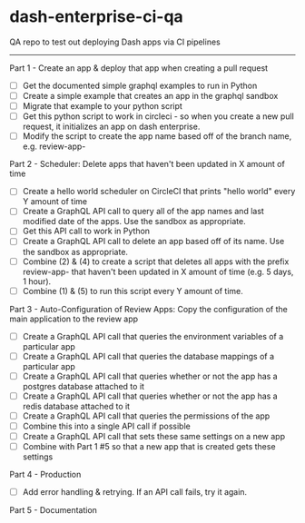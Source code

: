 # dash-enterprise-ci-qa
QA repo to test out deploying Dash apps via CI pipelines

---
Part 1 - Create an app & deploy that app when creating a pull request

- [ ] Get the documented simple graphql examples to run in Python
- [ ] Create a simple example that creates an app in the graphql sandbox
- [ ] Migrate that example to your python script
- [ ] Get this python script to work in circleci - so when you create a new pull request, it initializes an app on dash enterprise.
- [ ] Modify the script to create the app name based off of the branch name, e.g. review-app-<branch-name>
  
Part 2 - Scheduler: Delete apps that haven't been updated in X amount of time

- [ ] Create a hello world scheduler on CircleCI that prints "hello world" every Y amount of time
- [ ] Create a GraphQL API call to query all of the app names and last modified date of the apps. Use the sandbox as appropriate.
- [ ] Get this API call to work in Python
- [ ] Create a GraphQL API call to delete an app based off of its name. Use the sandbox as appropriate.
- [ ] Combine (2) & (4) to create a script that deletes all apps with the prefix review-app- that haven't been updated in X amount of time (e.g. 5 days, 1 hour).
- [ ] Combine (1) & (5) to run this script every Y amount of time.

Part 3 - Auto-Configuration of Review Apps: Copy the configuration of the main application to the review app

- [ ] Create a GraphQL API call that queries the environment variables of a particular app
- [ ] Create a GraphQL API call that queries the database mappings of a particular app
- [ ] Create a GraphQL API call that queries whether or not the app has a postgres database attached to it
- [ ] Create a GraphQL API call that queries whether or not the app has a redis database attached to it
- [ ] Create a GraphQL API call that queries the permissions of the app
- [ ] Combine this into a single API call if possible
- [ ] Create a GraphQL API call that sets these same settings on a new app
- [ ] Combine with Part 1 #5 so that a new app that is created gets these settings

Part 4 - Production

- [ ] Add error handling & retrying. If an API call fails, try it again.

Part 5 - Documentation